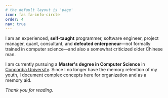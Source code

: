 ```yaml
---
# the default layout is 'page'
icon: fas fa-info-circle
order: 4
nav: true
---
```


I am an experienced, **self-taught** programmer, software engineer, project manager, quant, consultant, and **defeated enterpeneur**—not formally trained in computer science—and also a somewhat criticized older Chinese man.

I am currently pursuing a **Master's degree in Computer Science** in [Concordia University](https://www.concordia.ca/). Since I no longer have the memory retention of my youth, I document complex concepts here for organization and as a memory aid.

*Thank you for reading*.